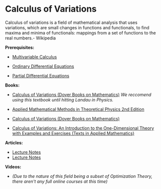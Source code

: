 # Calculus of Variations

Calculus of variations is a field of mathematical analysis that uses variations, which are small changes in functions and functionals, to find maxima and minima of functionals: mappings from a set of functions to the real numbers.- Wikipedia

**Prerequisites:**

* [Multivariable Calculus](https://github.com/BibliographiesProject/Bibliographies/blob/master/Math/MultivariableCalculus.md)

* [Ordinary Differential Equations](https://github.com/BibliographiesProject/Bibliographies/blob/master/Math/Differential%20Equations.md)

* [Partial Differential Equations](https://github.com/BibliographiesProject/Bibliographies/blob/master/Math/PartialDifferentialEquations.md)

**Books:**

* [Calculus of Variations (Dover Books on Mathematics)](https://www.amazon.com/Calculus-Variations-Dover-Books-Mathematics/dp/0486414485) *We reccomend using this textbook until hitting Landau in Physics.*

* [Applied Mathematical Methods in Theoretical Physics 2nd Edition
](https://www.amazon.com/Applied-Mathematical-Methods-Theoretical-Physics/dp/352740936X/ref=la_B001JOU43Y_1_1?s=books&ie=UTF8&qid=1390327904&sr=1-1)

* [Calculus of Variations (Dover Books on Mathematics)](https://www.amazon.com/Calculus-Variations-Dover-Books-Mathematics-ebook/dp/B00EYLI70G/ref=sr_1_5?keywords=variational+calculus&qid=1551653801&s=books&sr=1-5)

* [Calculus of Variations: An Introduction to the One-Dimensional Theory with Examples and Exercises (Texts in Applied Mathematics)](https://www.amazon.com/Calculus-Variations-Introduction-One-Dimensional-Mathematics/dp/3319711229/ref=sr_1_7?keywords=variational+calculus&qid=1551653801&s=books&sr=1-7)

**Articles:**

* [Lecture Notes](http://www.staff.city.ac.uk/~george1/calculus-variations-optimal-control.pdf)
* [Lecture Notes](https://math.cmu.edu/CNA/Publications/publications2016/papers/16-CNA-007.pdf)

**Videos:**

*  *(Due to the nature of this field being a subset of Optimization Theory, there aren't any full online courses at this time)*
